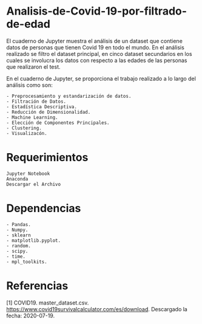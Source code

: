 # Analisis-de-Covid-19-por-filtrado-de-edad

El cuaderno de Jupyter muestra el análisis de un dataset que contiene datos de personas que tienen Covid 19 en todo el mundo. 
En el análisis realizado se filtro el dataset principal, en cinco dataset secundarios en los cuales se involucra los datos con respecto a las edades de las personas que realizaron el test.

En el cuaderno de Jupyter, se proporciona el trabajo realizado a lo largo del análisis como son:


    - Preprocesamiento y estandarización de datos.
    - Filtración de Datos.
    - Estadística Descriptiva.
    - Reducción de Dimensionalidad.
    - Machine Learning.
    - Elección de Componentes Principales.
    - Clustering.
    - Visualizacón.

# Requerimientos
    Jupyter Notebook
    Anaconda
    Descargar el Archivo 
# Dependencias
    - Pandas.
    - Numpy.
    - sklearn
    - matplotlib.pyplot.
    - random.
    - scipy.
    - time.
    - mpl_toolkits.
    
# Referencias

[1] COVID19. master_dataset.csv. https://www.covid19survivalcalculator.com/es/download. Descargado la fecha: 2020-07-19.
